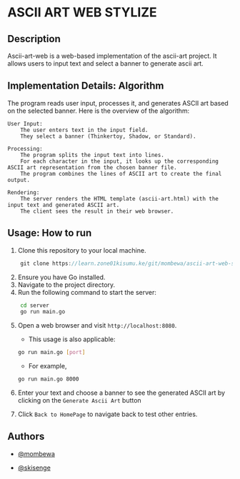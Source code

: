 # ASCII ART WEB STYLIZE
## Description
Ascii-art-web is a web-based implementation of the ascii-art project. It allows users to input text and select a banner to generate ascii art.

## Implementation Details: Algorithm

The program reads user input, processes it, and generates ASCII art based on the selected banner. Here is the overview of the algorithm:

    User Input:
        The user enters text in the input field.
        They select a banner (Thinkertoy, Shadow, or Standard).

    Processing:
        The program splits the input text into lines.
        For each character in the input, it looks up the corresponding ASCII art representation from the chosen banner file.
        The program combines the lines of ASCII art to create the final output.

    Rendering:
        The server renders the HTML template (ascii-art.html) with the input text and generated ASCII art.
        The client sees the result in their web browser.

## Usage: How to run

1.  Clone this repository to your local machine.
```go
    git clone https://learn.zone01kisumu.ke/git/mombewa/ascii-art-web-stylize.git
```
2.  Ensure you have Go installed.
3.  Navigate to the project directory.
4.  Run the following command to start the server:
```bash
    cd server
    go run main.go
```
5.  Open a web browser and visit `http://localhost:8080`.
    - This usage is also applicable:
    ```bash
    go run main.go [port]
    ```
      
    - For example,
    ```bash
    go run main.go 8000
    ```
6.  Enter your text and choose a banner to see the generated ASCII art by clicking on the `Generate Ascii Art` button
7.  Click `Back to HomePage` to navigate back to test other entries.

## Authors
- [@mombewa](https://learn.zone01kisumu.ke/git/mombewa)

- [@skisenge](https://learn.zone01kisumu.ke/git/skisenge)